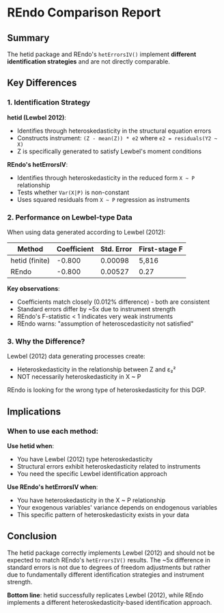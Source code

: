 # REndo Comparison Report

## Summary

The hetid package and REndo's `hetErrorsIV()` implement **different identification strategies** and are not directly comparable.

## Key Differences

### 1. Identification Strategy

**hetid (Lewbel 2012)**:
- Identifies through heteroskedasticity in the structural equation errors
- Constructs instrument: `(Z - mean(Z)) * e2` where `e2 = residuals(Y2 ~ X)`
- Z is specifically generated to satisfy Lewbel's moment conditions

**REndo's hetErrorsIV**:
- Identifies through heteroskedasticity in the reduced form `X ~ P` relationship
- Tests whether `Var(X|P)` is non-constant
- Uses squared residuals from `X ~ P` regression as instruments

### 2. Performance on Lewbel-type Data

When using data generated according to Lewbel (2012):

| Method | Coefficient | Std. Error | First-stage F |
|--------|------------|------------|---------------|
| hetid (finite) | -0.800 | 0.00098 | 5,816 |
| REndo | -0.800 | 0.00527 | 0.27 |

**Key observations**:
- Coefficients match closely (0.012% difference) - both are consistent
- Standard errors differ by ~5x due to instrument strength
- REndo's F-statistic < 1 indicates very weak instruments
- REndo warns: "assumption of heteroscedasticity not satisfied"

### 3. Why the Difference?

Lewbel (2012) data generating processes create:
- Heteroskedasticity in the relationship between Z and ε₂²
- NOT necessarily heteroskedasticity in X ~ P

REndo is looking for the wrong type of heteroskedasticity for this DGP.

## Implications

### When to use each method:

**Use hetid when**:
- You have Lewbel (2012) type heteroskedasticity
- Structural errors exhibit heteroskedasticity related to instruments
- You need the specific Lewbel identification approach

**Use REndo's hetErrorsIV when**:
- You have heteroskedasticity in the X ~ P relationship
- Your exogenous variables' variance depends on endogenous variables
- This specific pattern of heteroskedasticity exists in your data

## Conclusion

The hetid package correctly implements Lewbel (2012) and should not be expected to match REndo's `hetErrorsIV()` results. The ~5x difference in standard errors is not due to degrees of freedom adjustments but rather due to fundamentally different identification strategies and instrument strength.

**Bottom line**: hetid successfully replicates Lewbel (2012), while REndo implements a different heteroskedasticity-based identification approach.
